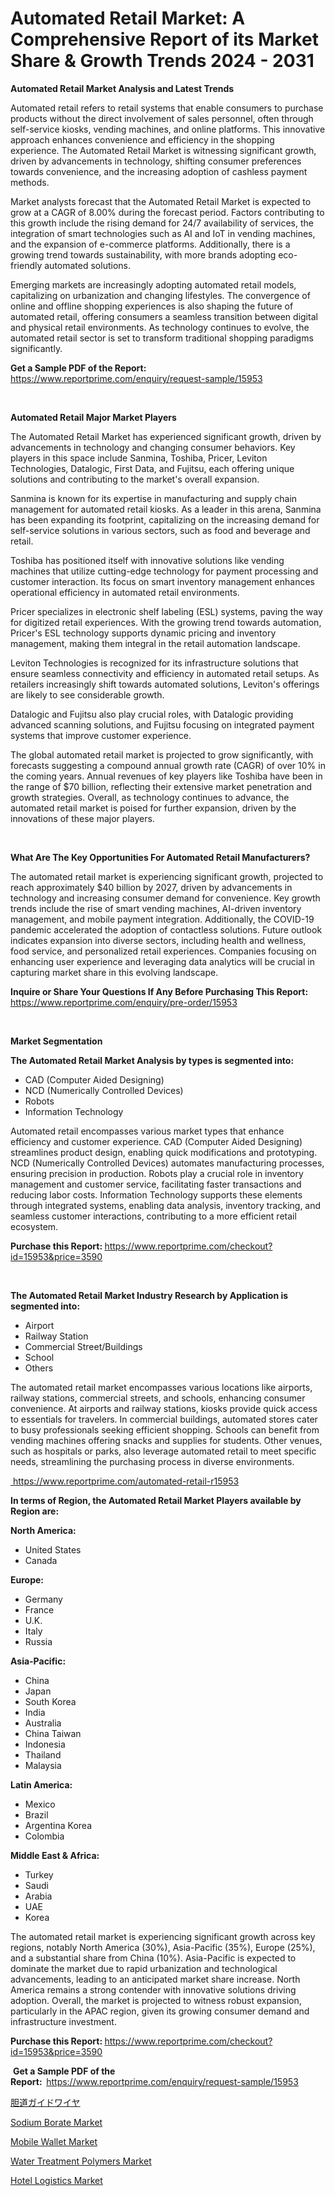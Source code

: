 <p><h1>Automated Retail Market: A Comprehensive Report of its Market Share & Growth Trends 2024 - 2031</h1></p><p><strong>Automated Retail Market Analysis and Latest Trends</strong></p>
<p><p>Automated retail refers to retail systems that enable consumers to purchase products without the direct involvement of sales personnel, often through self-service kiosks, vending machines, and online platforms. This innovative approach enhances convenience and efficiency in the shopping experience. The Automated Retail Market is witnessing significant growth, driven by advancements in technology, shifting consumer preferences towards convenience, and the increasing adoption of cashless payment methods.</p><p>Market analysts forecast that the Automated Retail Market is expected to grow at a CAGR of 8.00% during the forecast period. Factors contributing to this growth include the rising demand for 24/7 availability of services, the integration of smart technologies such as AI and IoT in vending machines, and the expansion of e-commerce platforms. Additionally, there is a growing trend towards sustainability, with more brands adopting eco-friendly automated solutions.</p><p>Emerging markets are increasingly adopting automated retail models, capitalizing on urbanization and changing lifestyles. The convergence of online and offline shopping experiences is also shaping the future of automated retail, offering consumers a seamless transition between digital and physical retail environments. As technology continues to evolve, the automated retail sector is set to transform traditional shopping paradigms significantly.</p></p>
<p><strong>Get a Sample PDF of the Report:&nbsp;</strong> <a href="https://www.reportprime.com/enquiry/request-sample/15953">https://www.reportprime.com/enquiry/request-sample/15953</a></p>
<p>&nbsp;</p>
<p><strong>Automated Retail Major Market Players</strong></p>
<p><p>The Automated Retail Market has experienced significant growth, driven by advancements in technology and changing consumer behaviors. Key players in this space include Sanmina, Toshiba, Pricer, Leviton Technologies, Datalogic, First Data, and Fujitsu, each offering unique solutions and contributing to the market's overall expansion.</p><p>Sanmina is known for its expertise in manufacturing and supply chain management for automated retail kiosks. As a leader in this arena, Sanmina has been expanding its footprint, capitalizing on the increasing demand for self-service solutions in various sectors, such as food and beverage and retail.</p><p>Toshiba has positioned itself with innovative solutions like vending machines that utilize cutting-edge technology for payment processing and customer interaction. Its focus on smart inventory management enhances operational efficiency in automated retail environments.</p><p>Pricer specializes in electronic shelf labeling (ESL) systems, paving the way for digitized retail experiences. With the growing trend towards automation, Pricer's ESL technology supports dynamic pricing and inventory management, making them integral in the retail automation landscape.</p><p>Leviton Technologies is recognized for its infrastructure solutions that ensure seamless connectivity and efficiency in automated retail setups. As retailers increasingly shift towards automated solutions, Leviton's offerings are likely to see considerable growth.</p><p>Datalogic and Fujitsu also play crucial roles, with Datalogic providing advanced scanning solutions, and Fujitsu focusing on integrated payment systems that improve customer experience.</p><p>The global automated retail market is projected to grow significantly, with forecasts suggesting a compound annual growth rate (CAGR) of over 10% in the coming years. Annual revenues of key players like Toshiba have been in the range of $70 billion, reflecting their extensive market penetration and growth strategies. Overall, as technology continues to advance, the automated retail market is poised for further expansion, driven by the innovations of these major players.</p></p>
<p>&nbsp;</p>
<p><strong>What Are The Key Opportunities For Automated Retail Manufacturers?</strong></p>
<p><p>The automated retail market is experiencing significant growth, projected to reach approximately $40 billion by 2027, driven by advancements in technology and increasing consumer demand for convenience. Key growth trends include the rise of smart vending machines, AI-driven inventory management, and mobile payment integration. Additionally, the COVID-19 pandemic accelerated the adoption of contactless solutions. Future outlook indicates expansion into diverse sectors, including health and wellness, food service, and personalized retail experiences. Companies focusing on enhancing user experience and leveraging data analytics will be crucial in capturing market share in this evolving landscape.</p></p>
<p><strong>Inquire or Share Your Questions If Any Before Purchasing This Report:</strong> <a href="https://www.reportprime.com/enquiry/pre-order/15953">https://www.reportprime.com/enquiry/pre-order/15953</a></p>
<p>&nbsp;</p>
<p><strong>Market Segmentation</strong></p>
<p><strong>The Automated Retail Market Analysis by types is segmented into:</strong></p>
<p><ul><li>CAD (Computer Aided Designing)</li><li>NCD (Numerically Controlled Devices)</li><li>Robots</li><li>Information Technology</li></ul></p>
<p><p>Automated retail encompasses various market types that enhance efficiency and customer experience. CAD (Computer Aided Designing) streamlines product design, enabling quick modifications and prototyping. NCD (Numerically Controlled Devices) automates manufacturing processes, ensuring precision in production. Robots play a crucial role in inventory management and customer service, facilitating faster transactions and reducing labor costs. Information Technology supports these elements through integrated systems, enabling data analysis, inventory tracking, and seamless customer interactions, contributing to a more efficient retail ecosystem.</p></p>
<p><strong>Purchase this Report:&nbsp;</strong><a href="https://www.reportprime.com/checkout?id=15953&price=3590">https://www.reportprime.com/checkout?id=15953&price=3590</a></p>
<p>&nbsp;</p>
<p><strong>The Automated Retail Market Industry Research by Application is segmented into:</strong></p>
<p><ul><li>Airport</li><li>Railway Station</li><li>Commercial Street/Buildings</li><li>School</li><li>Others</li></ul></p>
<p><p>The automated retail market encompasses various locations like airports, railway stations, commercial streets, and schools, enhancing consumer convenience. At airports and railway stations, kiosks provide quick access to essentials for travelers. In commercial buildings, automated stores cater to busy professionals seeking efficient shopping. Schools can benefit from vending machines offering snacks and supplies for students. Other venues, such as hospitals or parks, also leverage automated retail to meet specific needs, streamlining the purchasing process in diverse environments.</p></p>
<p><a href="https://www.reportprime.com/automated-retail-r15953">&nbsp;https://www.reportprime.com/automated-retail-r15953</a></p>
<p><strong>In terms of Region, the Automated Retail Market Players available by Region are:</strong></p>
<p>
    <p> <strong> North America: </strong>
        <ul>
            <li>United States</li>
            <li>Canada</li>
        </ul>
        </p> 
    <p> <strong> Europe: </strong>
        <ul>
            <li>Germany</li>
            <li>France</li>
            <li>U.K.</li>
            <li>Italy</li>
            <li>Russia</li>
        </ul>
        </p> 
    <p> <strong> Asia-Pacific: </strong>
        <ul>
            <li>China</li>
            <li>Japan</li>
            <li>South Korea</li>
            <li>India</li>
            <li>Australia</li>
            <li>China Taiwan</li>
            <li>Indonesia</li>
            <li>Thailand</li>
            <li>Malaysia</li>
        </ul>
        </p> 
    <p> <strong> Latin America: </strong>
        <ul>
            <li>Mexico</li>
            <li>Brazil</li>
            <li>Argentina Korea</li>
            <li>Colombia</li>
        </ul>
        </p> 
    <p> <strong> Middle East & Africa: </strong>
        <ul>
            <li>Turkey</li>
            <li>Saudi</li>
            <li>Arabia</li>
            <li>UAE</li>
            <li>Korea</li>
        </ul>
    </p>
    </p>
<p><p>The automated retail market is experiencing significant growth across key regions, notably North America (30%), Asia-Pacific (35%), Europe (25%), and a substantial share from China (10%). Asia-Pacific is expected to dominate the market due to rapid urbanization and technological advancements, leading to an anticipated market share increase. North America remains a strong contender with innovative solutions driving adoption. Overall, the market is projected to witness robust expansion, particularly in the APAC region, given its growing consumer demand and infrastructure investment.</p></p>
<p><strong>Purchase this Report: </strong><a href="https://www.reportprime.com/checkout?id=15953&price=3590">https://www.reportprime.com/checkout?id=15953&price=3590</a></p>
<p>&nbsp;<strong>Get a Sample PDF of the Report:&nbsp;&nbsp;</strong><a href="https://www.reportprime.com/enquiry/request-sample/15953">https://www.reportprime.com/enquiry/request-sample/15953</a></p>
<p><strong></strong></p>
<p><p><a href="https://medium.com/@alenaieme/biliary-guidewires-market-%E3%81%AE%E3%82%B0%E3%83%AD%E3%83%BC%E3%83%90%E3%83%AB%E5%B8%82%E5%A0%B4%E6%A6%82%E8%A6%81%E3%81%AF-%E4%B8%96%E7%95%8C%E3%81%8A%E3%82%88%E3%81%B3%E4%B8%BB%E8%A6%81%E5%B8%82%E5%A0%B4%E3%81%AB%E3%81%8A%E3%81%91%E3%82%8B%E6%A5%AD%E7%95%8C%E3%81%AB%E5%BD%B1%E9%9F%BF%E3%82%92%E4%B8%8E%E3%81%88%E3%82%8B%E4%B8%BB%E8%A6%81%E3%81%AA%E3%83%88%E3%83%AC%E3%83%B3%E3%83%89%E3%81%AB%E3%81%A4%E3%81%84%E3%81%A6-%E7%8B%AC%E8%87%AA%E3%81%AE%E8%A6%96%E7%82%B9%E3%82%92%E6%8F%90%E4%BE%9B%E3%81%97%E3%81%BE%E3%81%99-436a2667348c">胆道ガイドワイヤ</a></p><p><a href="https://issuu.com/reportprime-2/docs/sodium-borate-market-size-2030.pptx_60d63d759e7f2a">Sodium Borate Market</a></p><p><a href="https://github.com/JosephineMcguire65/Market-Research-Report-List-1/blob/main/mobile-wallet-market.md">Mobile Wallet Market</a></p><p><a href="https://www.linkedin.com/pulse/market-leaders-laggards-global-water-treatment-polymers-trends-4uxrf?trackingId=Y%2FOROh6lQq2tDKqX06CsyA%3D%3D">Water Treatment Polymers Market</a></p><p><a href="https://github.com/FahadAhmed712/Market-Research-Report-List-1/blob/main/hotel-logistics-market.md">Hotel Logistics Market</a></p></p>